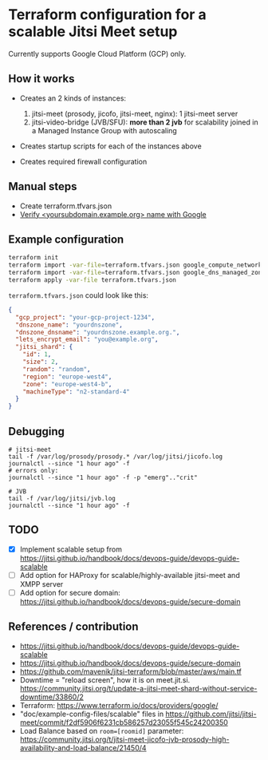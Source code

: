 # Terraform configuration for a scalable Jitsi Meet setup

Currently supports Google Cloud Platform (GCP) only.

## How it works

- Creates an 2 kinds of instances:

  1. jitsi-meet (prosody, jicofo, jitsi-meet, nginx): 1 jitsi-meet server
  2. jitsi-video-bridge (JVB/SFU): **more than 2 jvb** for scalability joined in a Managed Instance Group with autoscaling

- Creates startup scripts for each of the instances above
- Creates required firewall configuration

## Manual steps
- Create terraform.tfvars.json
- [Verify <yoursubdomain.example.org> name with Google](https://www.google.com/webmasters/verification/verification?domain=yoursubdomain.example.org)

## Example configuration

```bash
terraform init
terraform import -var-file=terraform.tfvars.json google_compute_network.default default
terraform import -var-file=terraform.tfvars.json google_dns_managed_zone.default [name of your preconfigured dns zone]
terraform apply -var-file terraform.tfvars.json
```

`terraform.tfvars.json` could look like this:

```json
{
  "gcp_project": "your-gcp-project-1234",
  "dnszone_name": "yourdnszone",
  "dnszone_dnsname": "yourdnszone.example.org.",
  "lets_encrypt_email": "you@example.org",
  "jitsi_shard": {
    "id": 1,
    "size": 2,
    "random": "random",
    "region": "europe-west4",
    "zone": "europe-west4-b",
    "machineType": "n2-standard-4"
  }
}
```

## Debugging
```
# jitsi-meet
tail -f /var/log/prosody/prosody.* /var/log/jitsi/jicofo.log
journalctl --since "1 hour ago" -f
# errors only:
journalctl --since "1 hour ago" -f -p "emerg".."crit"

# JVB
tail -f /var/log/jitsi/jvb.log
journalctl --since "1 hour ago" -f
```

## TODO
- [x] Implement scalable setup from https://jitsi.github.io/handbook/docs/devops-guide/devops-guide-scalable
- [ ] Add option for HAProxy for scalable/highly-available jitsi-meet and XMPP server
- [ ] Add option for secure domain: https://jitsi.github.io/handbook/docs/devops-guide/secure-domain

## References / contribution

- https://jitsi.github.io/handbook/docs/devops-guide/devops-guide-scalable
- https://jitsi.github.io/handbook/docs/devops-guide/secure-domain
- https://github.com/mavenik/jitsi-terraform/blob/master/aws/main.tf
- Downtime = "reload screen", how it is on meet.jit.si. https://community.jitsi.org/t/update-a-jitsi-meet-shard-without-service-downtime/33860/2
- Terraform: https://www.terraform.io/docs/providers/google/
- "doc/example-config-files/scalable" files in https://github.com/jitsi/jitsi-meet/commit/f2df5906f6231cb586257d23055f545c24200350
- Load Balance based on `room=[roomid]` parameter: https://community.jitsi.org/t/jitsi-meet-jicofo-jvb-prosody-high-availability-and-load-balance/21450/4
